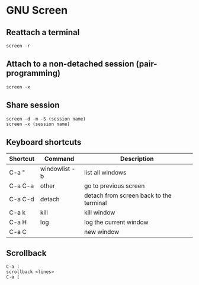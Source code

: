 # GNU Screen
Reattach a terminal
-------------------

``screen -r``

Attach to a non-detached session (pair-programming)
---------------------------------------------------

``screen -x``

Share session
-------------

```
screen -d -m -S (session name)
screen -x (session name)
```

Keyboard shortcuts
------------------


| Shortcut | Command       | Description                             |
|----------|---------------|-----------------------------------------|
| C-a "    | windowlist -b | list all windows                        |
| C-a C-a  | other         | go to previous screen                   |
| C-a C-d  | detach        | detach from screen back to the terminal |
| C-a k    | kill          | kill window                             |
| C-a H    | log           | log the current window                  |
| C-a C    |               | new window                              |


Scrollback
----------

	C-a :
	scrollback <lines>
	C-a [


